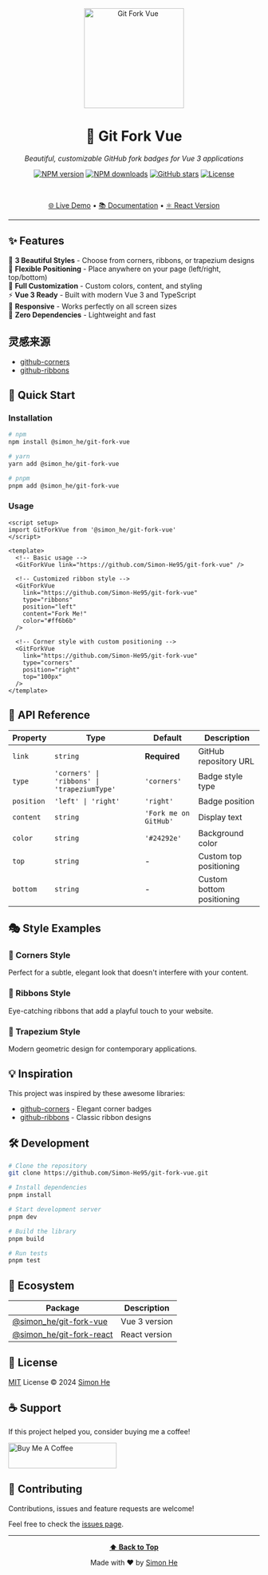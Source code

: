 <div align="center">
<a href="https://git-fork-vue.vercel.app/" target="_blank">
<img width="200" src="https://octodex.github.com/images/daftpunktocat-thomas.gif" alt="Git Fork Vue"/>
</a>

<h1>🍴 Git Fork Vue</h1>

<p><em>Beautiful, customizable GitHub fork badges for Vue 3 applications</em></p>

<a href="https://www.npmjs.com/package/@simon_he/git-fork-vue"><img src="https://img.shields.io/npm/v/@simon_he/git-fork-vue?color=c95f8b&amp;label=" alt="NPM version"></a>
<a href="https://www.npmjs.com/package/@simon_he/git-fork-vue"><img src="https://img.shields.io/npm/dm/@simon_he/git-fork-vue?color=50a36f&amp;label=" alt="NPM downloads"></a>
<a href="https://github.com/Simon-He95/git-fork-vue"><img src="https://img.shields.io/github/stars/Simon-He95/git-fork-vue?color=f2d024&amp;label=" alt="GitHub stars"></a>
<a href="https://github.com/Simon-He95/git-fork-vue/blob/main/LICENSE"><img src="https://img.shields.io/badge/License-MIT-blue.svg" alt="License"></a>

<br>

<a href="https://git-fork-vue.vercel.app/" target="_blank">🌐 Live Demo</a> • 
<a href="#-quick-start">📚 Documentation</a> • 
<a href="https://github.com/Simon-He95/git-fork-react">⚛️ React Version</a>

</div>

---

## ✨ Features

🎨 **3 Beautiful Styles** - Choose from corners, ribbons, or trapezium designs  
🎯 **Flexible Positioning** - Place anywhere on your page (left/right, top/bottom)  
🌈 **Full Customization** - Custom colors, content, and styling  
⚡ **Vue 3 Ready** - Built with modern Vue 3 and TypeScript  
📱 **Responsive** - Works perfectly on all screen sizes  
🚀 **Zero Dependencies** - Lightweight and fast

## 灵感来源
- [github-corners](https://tholman.com/github-corners/)
- [github-ribbons](https://github.com/superhugo/github-ribbons)

## 🚀 Quick Start

### Installation

```bash
# npm
npm install @simon_he/git-fork-vue

# yarn  
yarn add @simon_he/git-fork-vue

# pnpm
pnpm add @simon_he/git-fork-vue
```

### Usage

```vue
<script setup>
import GitForkVue from '@simon_he/git-fork-vue'
</script>

<template>
  <!-- Basic usage -->
  <GitForkVue link="https://github.com/Simon-He95/git-fork-vue" />
  
  <!-- Customized ribbon style -->
  <GitForkVue
    link="https://github.com/Simon-He95/git-fork-vue"
    type="ribbons"
    position="left"
    content="Fork Me!"
    color="#ff6b6b"
  />
  
  <!-- Corner style with custom positioning -->
  <GitForkVue
    link="https://github.com/Simon-He95/git-fork-vue"
    type="corners"
    position="right"
    top="100px"
  />
</template>
```

## 🎨 API Reference

| Property | Type | Default | Description |
|----------|------|---------|-------------|
| `link` | `string` | **Required** | GitHub repository URL |
| `type` | `'corners' \| 'ribbons' \| 'trapeziumType'` | `'corners'` | Badge style type |
| `position` | `'left' \| 'right'` | `'right'` | Badge position |
| `content` | `string` | `'Fork me on GitHub'` | Display text |
| `color` | `string` | `'#24292e'` | Background color |
| `top` | `string` | - | Custom top positioning |
| `bottom` | `string` | - | Custom bottom positioning |

## 🎭 Style Examples

### 🔘 Corners Style
Perfect for a subtle, elegant look that doesn't interfere with your content.

### 🎀 Ribbons Style  
Eye-catching ribbons that add a playful touch to your website.

### 🔶 Trapezium Style
Modern geometric design for contemporary applications.

## 💡 Inspiration

This project was inspired by these awesome libraries:
- [github-corners](https://tholman.com/github-corners/) - Elegant corner badges
- [github-ribbons](https://github.com/superhugo/github-ribbons) - Classic ribbon designs

## 🛠️ Development

```bash
# Clone the repository
git clone https://github.com/Simon-He95/git-fork-vue.git

# Install dependencies
pnpm install

# Start development server
pnpm dev

# Build the library
pnpm build

# Run tests
pnpm test
```

## 🌟 Ecosystem

| Package | Description | 
|---------|-------------|
| [@simon_he/git-fork-vue](https://github.com/Simon-He95/git-fork-vue) | Vue 3 version |
| [@simon_he/git-fork-react](https://github.com/Simon-He95/git-fork-react) | React version |

## 📄 License

[MIT](./LICENSE) License © 2024 [Simon He](https://github.com/Simon-He95)

## ☕ Support

If this project helped you, consider buying me a coffee!

<a href="https://github.com/Simon-He95/sponsor" target="_blank">
  <img src="https://cdn.buymeacoffee.com/buttons/default-orange.png" alt="Buy Me A Coffee" style="height: 51px !important;width: 217px !important;" >
</a>

## 🤝 Contributing

Contributions, issues and feature requests are welcome!

Feel free to check the [issues page](https://github.com/Simon-He95/git-fork-vue/issues).

---

<div align="center">

**[⬆ Back to Top](#-git-fork-vue)**

Made with ❤️ by [Simon He](https://github.com/Simon-He95)

</div>
